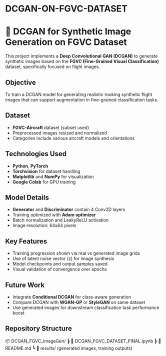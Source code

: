 # DCGAN-ON-FGVC-DATASET
# 🌌 DCGAN for Synthetic Image Generation on FGVC Dataset

This project implements a **Deep Convolutional GAN (DCGAN)** to generate synthetic images based on the **FGVC (Fine-Grained Visual Classification)** dataset, specifically focused on flight images.

## Objective

To train a DCGAN model for generating realistic-looking synthetic flight images that can support augmentation in fine-grained classification tasks.

## Dataset

- **FGVC-Aircraft** dataset (subset used)
- Preprocessed images resized and normalized
- Categories include various aircraft models and orientations

## Technologies Used

- **Python**, **PyTorch**
- **Torchvision** for dataset handling
- **Matplotlib** and **NumPy** for visualization
- **Google Colab** for GPU training

## Model Details

- **Generator** and **Discriminator** contain 4 Conv2D layers
- Training optimized with **Adam optimizer**
- Batch normalization and LeakyReLU activation
- Image resolution: 64x64 pixels

## Key Features

- Training progression shown via real vs generated image grids
- Use of latent noise vector (z) for image synthesis
- Model checkpoints and output samples saved
- Visual validation of convergence over epochs

## Future Work

- Integrate **Conditional DCGAN** for class-aware generation
- Compare DCGAN with **WGAN-GP** or **StyleGAN** on same dataset
- Use generated images for downstream classification task performance boost

## Repository Structure
📦 DCGAN_FGVC_ImageGen/
┣ 📄 DCGAN_FGVC_DATASET_FINAL.ipynb
┣ 📄 README.md
┗ 📁 results/ (generated images, training outputs)

